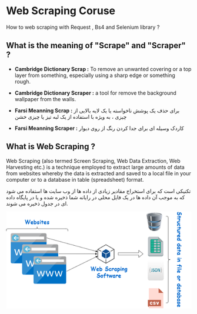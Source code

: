 # Web Scraping Coruse

How to web scraping with Request , Bs4 and Selenium library ?

## What is the meaning of "Scrape" and "Scraper" ?

* **Cambridge Dictionary Scrap :** To remove an unwanted covering or a top layer from something, especially using a sharp edge or something rough.

* **Cambridge Dictionary Scraper :** a tool for remove the background wallpaper from the walls.

* **Farsi Meanning Scrap :** برای حذف یک پوشش ناخواسته یا یک لایه بالایی از چیزی ، به ویژه با استفاده از یک لبه تیز یا چیزی خشن

* **Farsi Meanning Scraper :** کاردک وسیله ای برای جدا کردن رنگ از روی دیوار


## What is Web Scraping ?

Web Scraping (also termed Screen Scraping, Web Data Extraction, Web Harvesting etc.) is a technique employed to extract large amounts of data from websites whereby the data is extracted and saved to a local file in your computer or to a database in table (spreadsheet) format.

 تکنیکی است که برای استخراج مقادیر زیادی از داده ها از وب سایت ها استفاده می شود که به موجب آن داده ها در یک فایل محلی در رایانه شما ذخیره شده و یا در پایگاه داده .ای در جدول ذخیره می شوند

![](https://github.com/BahramJannesar/WebScrapingCoruse/blob/master/image/web%20scraping.png)
